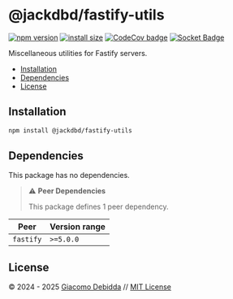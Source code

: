 # @jackdbd/fastify-utils

[![npm version](https://badge.fury.io/js/@jackdbd%2Ffastify-utils.svg)](https://badge.fury.io/js/@jackdbd%2Ffastify-utils)
[![install size](https://packagephobia.com/badge?p=@jackdbd/fastify-utils)](https://packagephobia.com/result?p=@jackdbd/fastify-utils)
[![CodeCov badge](https://codecov.io/gh/jackdbd/rapido/graph/badge.svg?token=BpFF8tmBYS)](https://app.codecov.io/gh/jackdbd/rapido?flags%5B0%5D=fastify-utils)
[![Socket Badge](https://socket.dev/api/badge/npm/package/@jackdbd/fastify-utils)](https://socket.dev/npm/package/@jackdbd/fastify-utils)

Miscellaneous utilities for Fastify servers.

- [Installation](#installation)
- [Dependencies](#dependencies)
- [License](#license)

## Installation

```sh
npm install @jackdbd/fastify-utils
```

## Dependencies

This package has no dependencies.

> ⚠️ **Peer Dependencies**
>
> This package defines 1 peer dependency.

| Peer | Version range |
|---|---|
| `fastify` | `>=5.0.0` |

## License

&copy; 2024 - 2025 [Giacomo Debidda](https://www.giacomodebidda.com/) // [MIT License](https://spdx.org/licenses/MIT.html)
